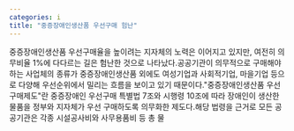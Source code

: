 ```yaml
---
categories: i
title: "중증장애인생산품 우선구매 험난"
---
```

중증장애인생산품 우선구매율을 높이려는 지자체의 노력은 이어지고 있지만, 여전히 의무비율 1%에 다다르는 길은 험난한 것으로 나타났다.공공기관이 의무적으로 구매해야 하는 사업체의 종류가 중증장애인생산품 외에도 여성기업과 사회적기업, 마을기업 등으로 다양해 우선순위에서 밀리는 흐름을 보이고 있기 때문이다."중증장애인생산품 우선구매제도"란 중증장애인 우선구매 특별법 7조와 시행령 10조에 따라 장애인이 생산한 물품을 정부와 지자체가 우선 구매하도록 의무화한 제도다.해당 법령을 근거로 모든 공공기관은 각종 시설공사비와 사무용품비 등 총 물